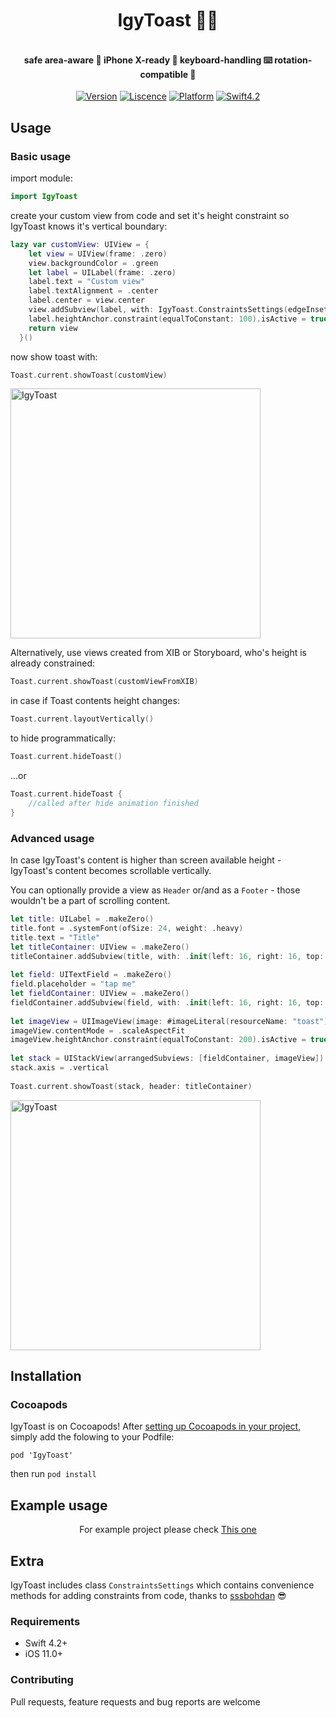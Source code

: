 <H1 align="center">
IgyToast 🦎🍞
</H1>
<H4 align="center">
<br> safe area-aware 🤹‍ iPhone X-ready 📲 keyboard-handling ⌨️ rotation-compatible 🔄</br>
</H4>



<p align="center">
<a href="https://cocoapods.org/pods/IgyToast"><img alt="Version" src="https://img.shields.io/cocoapods/v/IgyToast.svg?style=flat"></a> 
<a href="https://github.com/igyvigy/IgyToast/blob/master/LICENSE"><img alt="Liscence" src="https://img.shields.io/cocoapods/l/IgyToast.svg?style=flat"></a> 
<a href="https://developer.apple.com/"><img alt="Platform" src="https://img.shields.io/badge/platform-iOS-green.svg"/></a> 
<a href="https://developer.apple.com/swift"><img alt="Swift4.2" src="https://img.shields.io/badge/language-Swift4.2-orange.svg"/></a>

## Usage

### Basic usage
import module:
```swift
import IgyToast
```
create your custom view from code and set it's height constraint so IgyToast knows it's vertical boundary:

```swift
lazy var customView: UIView = {
    let view = UIView(frame: .zero)
    view.backgroundColor = .green
    let label = UILabel(frame: .zero)
    label.text = "Custom view"
    label.textAlignment = .center
    label.center = view.center
    view.addSubview(label, with: IgyToast.ConstraintsSettings(edgeInsets: .zero))
    label.heightAnchor.constraint(equalToConstant: 100).isActive = true
    return view
  }()
```

now show toast with:
```swift
Toast.current.showToast(customView)
```
<img width="400" alt="IgyToast" src="https://github.com/igyvigy/IgyToast/blob/master/IgyToast.gif">

Alternatively, use views created from XIB or Storyboard, who's height is already constrained:
```swift
Toast.current.showToast(customViewFromXIB)
```
in case if Toast contents height changes:
```swift
Toast.current.layoutVertically()
```
to hide programmatically:
```swift
Toast.current.hideToast()
```
...or		
 ```swift		
 Toast.current.hideToast {		
     //called after hide animation finished		
 }		
 ```

### Advanced usage

In case IgyToast's content is higher than screen available height - IgyToast's content becomes scrollable vertically.

You can optionally provide a view as `Header` or/and as a `Footer` - those wouldn't be a part of scrolling content.

```swift
let title: UILabel = .makeZero()
title.font = .systemFont(ofSize: 24, weight: .heavy)
title.text = "Title"
let titleContainer: UIView = .makeZero()
titleContainer.addSubview(title, with: .init(left: 16, right: 16, top: 8, bottom: 20))
    
let field: UITextField = .makeZero()
field.placeholder = "tap me"
let fieldContainer: UIView = .makeZero()
fieldContainer.addSubview(field, with: .init(left: 16, right: 16, top: 16, bottom: 16))
    
let imageView = UIImageView(image: #imageLiteral(resourceName: "toast"))
imageView.contentMode = .scaleAspectFit
imageView.heightAnchor.constraint(equalToConstant: 200).isActive = true
    
let stack = UIStackView(arrangedSubviews: [fieldContainer, imageView])
stack.axis = .vertical
    
Toast.current.showToast(stack, header: titleContainer)
```
<img width="400" alt="IgyToast" src="https://github.com/igyvigy/IgyToast/blob/master/IMG_0091.TRIM.gif">

## Installation

### Cocoapods

IgyToast is on Cocoapods! After [setting up Cocoapods in your project](https://guides.cocoapods.org/using/getting-started.html), simply add the folowing to your Podfile:
```
pod 'IgyToast'
```
then run `pod install` 

## Example usage

<p align="center">
For example project please check <a href="https://github.com/igyvigy/IgyToast/tree/master/IgyToastExamples">This one</a>
</p>

## Extra

IgyToast includes class `ConstraintsSettings` which contains convenience methods for adding constraints from code, thanks to [sssbohdan](https://github.com/sssbohdan) 😎

### Requirements

- Swift 4.2+
- iOS 11.0+

### Contributing

Pull requests, feature requests and bug reports are welcome 

